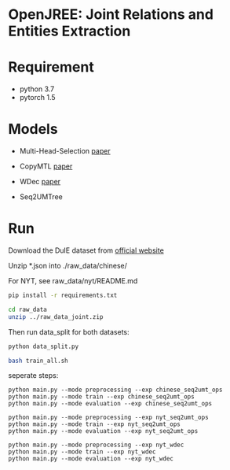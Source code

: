 # OpenJREE: Joint Relations and Entities Extraction

# Requirement

* python 3.7
* pytorch 1.5

# Models

* Multi-Head-Selection [paper](https://arxiv.org/abs/1804.07847)
* CopyMTL [paper](https://arxiv.org/pdf/1911.10438.pdf)
* WDec [paper](https://128.84.21.199/pdf/1911.09886.pdf)

* Seq2UMTree

# Run


<!-- Download the DuIE dataset from [Google Drive](https://drive.google.com/open?id=1NCwIc9-lMkKt5PxapnQy3sdRUnZiooq0) -->

Download the DuIE dataset from [official website](https://ai.baidu.com/broad/introduction?dataset=dureader)

Unzip \*.json into ./raw_data/chinese/

For NYT, see raw_data/nyt/README.md


```bash
pip install -r requirements.txt
```


```bash
cd raw_data
unzip ../raw_data_joint.zip
```

<!-- Then use the script to download enriched webnlg directly:

```bash
cd raw_data/EWebNLG
python data/webnlg/reader.py
``` -->

Then run data_split for both datasets:
```bash
python data_split.py
```

```bash
bash train_all.sh
```

seperate steps:

```shell
python main.py --mode preprocessing --exp chinese_seq2umt_ops
python main.py --mode train --exp chinese_seq2umt_ops
python main.py --mode evaluation --exp chinese_seq2umt_ops
```

```shell
python main.py --mode preprocessing --exp nyt_seq2umt_ops
python main.py --mode train --exp nyt_seq2umt_ops
python main.py --mode evaluation --exp nyt_seq2umt_ops
```

```shell
python main.py --mode preprocessing --exp nyt_wdec
python main.py --mode train --exp nyt_wdec
python main.py --mode evaluation --exp nyt_wdec
```

<!-- ## EWebNLG

[code](https://github.com/zhijing-jin/WebNLG_Reader)
[paper](https://www.aclweb.org/anthology/W18-6521.pdf)


## Chinese IE
Competition: Chinese Information Extraction Competition [link](http://lic2019.ccf.org.cn/kg)

official baseline [link](https://github.com/baidu/information-extraction/issues)

[SAOKE](https://arxiv.org/abs/1904.12535)

[official download](https://ai.baidu.com/broad/introduction?dataset=dureader)

[ai.baidu.comSAOKE2018](https://ai.baidu.com/broad/download?dataset=saoke) -->


